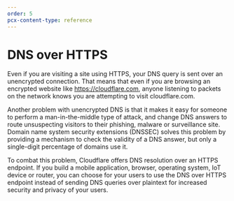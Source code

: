 ```yaml
---
order: 5
pcx-content-type: reference
---
```


# DNS over HTTPS

Even if you are visiting a site using HTTPS, your DNS query is sent over an unencrypted connection. That means that even if you are browsing an encrypted website like https://cloudflare.com, anyone listening to packets on the network knows you are attempting to visit cloudflare.com.

Another problem with unencrypted DNS is that it makes it easy for someone to perform a man-in-the-middle type of attack, and change DNS answers to route unsuspecting visitors to their phishing, malware or surveillance site. Domain name system security extensions (DNSSEC) solves this problem by providing a mechanism to check the validity of a DNS answer, but only a single-digit percentage of domains use it.

To combat this problem, Cloudflare offers DNS resolution over an HTTPS endpoint. If you build a mobile application, browser, operating system, IoT device or router, you can choose for your users to use the DNS over HTTPS endpoint instead of sending DNS queries over plaintext for increased security and privacy of your users.  

